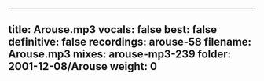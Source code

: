 
---
title: Arouse.mp3
vocals: false
best: false
definitive: false
recordings: arouse-58
filename: Arouse.mp3
mixes: arouse-mp3-239
folder: 2001-12-08/Arouse
weight: 0
---
